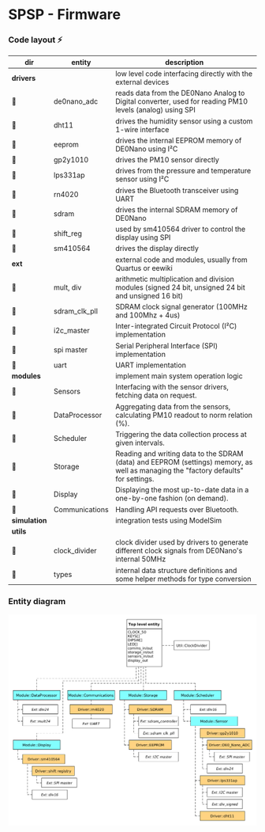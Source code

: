 # SPSP - Firmware

### Code layout :zap:

dir | entity | description
--- | --- | ---
**drivers** | | low level code interfacing directly with the external devices
:small_blue_diamond: | de0nano_adc | reads data from the DE0Nano Analog to Digital converter, used for reading PM10 levels (analog) using SPI
:small_blue_diamond: | dht11 | drives the humidity sensor using a custom 1-wire interface
:small_blue_diamond: | eeprom | drives the internal EEPROM memory of DE0Nano using I²C
:small_blue_diamond: | gp2y1010 | drives the PM10 sensor directly
:small_blue_diamond: | lps331ap | drives from the pressure and temperature sensor using I²C
:small_blue_diamond: | rn4020 | drives the Bluetooth transceiver using UART
:small_blue_diamond: | sdram | drives the internal SDRAM memory of DE0Nano
:small_blue_diamond: | shift_reg | used by sm410564 driver to control the display using SPI
:small_blue_diamond: | sm410564 | drives the display directly
**ext** | | external code and modules, usually from Quartus or eewiki
:small_blue_diamond: | mult, div | arithmetic multiplication and division modules (signed 24 bit, unsigned 24 bit and unsigned 16 bit)
:small_blue_diamond: | sdram_clk_pll | SDRAM clock signal generator (100MHz and 100Mhz + 4us)
:small_blue_diamond: | i2c_master | Inter-integrated Circuit Protocol (I²C) implementation
:small_blue_diamond: | spi master | Serial Peripheral Interface (SPI) implementation
:small_blue_diamond: | uart | UART implementation
**modules** | | implement main system operation logic
:small_blue_diamond: | Sensors | Interfacing with the sensor drivers, fetching data on request.
:small_blue_diamond: | DataProcessor | Aggregating data from the sensors, calculating PM10 readout to norm relation (%).
:small_blue_diamond: | Scheduler | Triggering the data collection process at given intervals.
:small_blue_diamond: | Storage | Reading and writing data to the SDRAM (data) and EEPROM (settings) memory, as well as managing the "factory defaults" for settings.
:small_blue_diamond: | Display | Displaying the most up-to-date data in a one-by-one fashion (on demand).
:small_blue_diamond: | Communications | Handling API requests over Bluetooth.
**simulation** | | integration tests using ModelSim
**utils** | |
:small_blue_diamond: | clock_divider | clock divider used by drivers to generate different clock signals from DE0Nano's internal 50MHz
:small_blue_diamond: | types | internal data structure definitions and some helper methods for type conversion

### Entity diagram

![entity diagram](../../img/VHDL-entity-layout.png)
